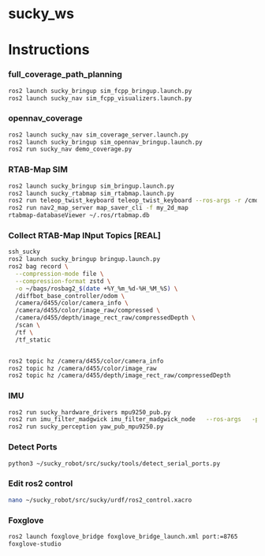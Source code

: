 # sucky_ws


# Instructions

### full_coverage_path_planning

```bash
ros2 launch sucky_bringup sim_fcpp_bringup.launch.py
ros2 launch sucky_nav sim_fcpp_visualizers.launch.py
```

### opennav_coverage

```bash
ros2 launch sucky_nav sim_coverage_server.launch.py 
ros2 launch sucky_bringup sim_opennav_bringup.launch.py 
ros2 run sucky_nav demo_coverage.py
```

### RTAB-Map SIM

```bash
ros2 launch sucky_bringup sim_bringup.launch.py
ros2 launch sucky_rtabmap sim_rtabmap.launch.py
ros2 run teleop_twist_keyboard teleop_twist_keyboard --ros-args -r /cmd_vel:=/diffbot_base_controller/cmd_vel_unstamped
ros2 run nav2_map_server map_saver_cli -f my_2d_map
rtabmap-databaseViewer ~/.ros/rtabmap.db
```

### Collect RTAB-Map INput Topics [REAL]

```bash
ssh_sucky
ros2 launch sucky_bringup bringup.launch.py
ros2 bag record \
  --compression-mode file \
  --compression-format zstd \
  -o ~/bags/rosbag2_$(date +%Y_%m_%d-%H_%M_%S) \
  /diffbot_base_controller/odom \
  /camera/d455/color/camera_info \
  /camera/d455/color/image_raw/compressed \
  /camera/d455/depth/image_rect_raw/compressedDepth \
  /scan \
  /tf \
  /tf_static


ros2 topic hz /camera/d455/color/camera_info
ros2 topic hz /camera/d455/color/image_raw
ros2 topic hz /camera/d455/depth/image_rect_raw/compressedDepth
```


### IMU

```bash
ros2 run sucky_hardware_drivers mpu9250_pub.py
ros2 run imu_filter_madgwick imu_filter_madgwick_node   --ros-args   -p use_mag:=true   -p world_frame:="ned"
ros2 run sucky_perception yaw_pub_mpu9250.py
```


### Detect Ports

```bash
python3 ~/sucky_robot/src/sucky/tools/detect_serial_ports.py
```

### Edit ros2 control

```bash
nano ~/sucky_robot/src/sucky/urdf/ros2_control.xacro 
```


### Foxglove

```bash
ros2 launch foxglove_bridge foxglove_bridge_launch.xml port:=8765
foxglove-studio
```